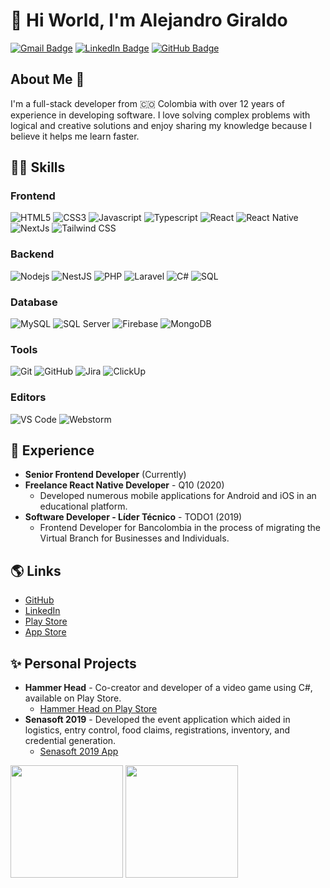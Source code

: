 # 🖖 Hi World, I'm Alejandro Giraldo

[![Gmail Badge](https://img.shields.io/badge/-Gmail-c14438?style=flat-square&logo=Gmail&logoColor=white&link=mailto:alejogo49@gmail.com)](mailto:alejogo49@gmail.com)
[![LinkedIn Badge](https://img.shields.io/badge/-LinkedIn-blue?style=flat-square&logo=Linkedin&logoColor=white&link=https://www.linkedin.com/in/alejandro-giraldo-duque/)](https://www.linkedin.com/in/alejandro-giraldo-duque/)
[![GitHub Badge](https://img.shields.io/badge/-GitHub-181717?style=flat-square&logo=github&logoColor=white&link=https://github.com/alejogo4)](https://github.com/alejogo4)

## About Me :raised_back_of_hand:

I'm a full-stack developer from 🇨🇴 Colombia with over 12 years of experience in developing software. I love solving complex problems with logical and creative solutions and enjoy sharing my knowledge because I believe it helps me learn faster.

## :man_technologist: Skills

### Frontend
![HTML5](https://img.shields.io/badge/-HTML5-%23E44D27?style=flat-square&logo=html5&logoColor=ffffff)
![CSS3](https://img.shields.io/badge/-CSS3-%231572B6?style=flat-square&logo=css3)
![Javascript](https://img.shields.io/badge/-Javascript-%23F7DF1E?style=flat-square&logo=javascript&logoColor=000000)
![Typescript](https://img.shields.io/badge/-Typescript-2f73c0?style=flat-square&logo=typescript&logoColor=ffffff)
![React](https://img.shields.io/badge/-React-%23282C34?style=flat-square&logo=react)
![React Native](https://img.shields.io/badge/-React%20Native-black?style=flat-square&logo=react)
![NextJs](https://img.shields.io/badge/-NextJs-black?style=flat-square&logo=nextdotjs)
![Tailwind CSS](https://img.shields.io/badge/-TailwindCSS-black?style=flat-square&logo=tailwindcss)

### Backend
![Nodejs](https://img.shields.io/badge/-Nodejs-black?style=flat-square&logo=nodedotjs)
![NestJS](https://img.shields.io/badge/-NestJS-%23E0234E?style=flat-square&logo=nestjs&logoColor=ffffff)
![PHP](https://img.shields.io/badge/-PHP-%23777BB4?style=flat-square&logo=php&logoColor=ffffff)
![Laravel](https://img.shields.io/badge/-Laravel-%23FF2D20?style=flat-square&logo=laravel&logoColor=ffffff)
![C#](https://img.shields.io/badge/-C%23-%23239120?style=flat-square&logo=c-sharp&logoColor=ffffff)
![SQL](https://img.shields.io/badge/-SQL-%23007ACC?style=flat-square&logo=sql&logoColor=ffffff)

### Database
![MySQL](https://img.shields.io/badge/-MySQL-black?style=flat-square&logo=mysql)
![SQL Server](https://img.shields.io/badge/-SQL%20Server-%23CC2927?style=flat-square&logo=microsoft-sql-server&logoColor=ffffff)
![Firebase](https://img.shields.io/badge/-Firebase-%23FFCA28?style=flat-square&logo=firebase&logoColor=ffffff)
![MongoDB](https://img.shields.io/badge/-MongoDB-black?style=flat-square&logo=mongodb)

### Tools
![Git](https://img.shields.io/badge/-Git-black?style=flat-square&logo=git)
![GitHub](https://img.shields.io/badge/-GitHub-181717?style=flat-square&logo=github)
![Jira](https://img.shields.io/badge/-Jira-%230A0FFF?style=flat-square&logo=jira&logoColor=ffffff)
![ClickUp](https://img.shields.io/badge/-ClickUp-%237B68EE?style=flat-square&logo=clickup&logoColor=ffffff)

### Editors
![VS Code](http://img.shields.io/badge/-VS%20Code-007ACC?style=flat-square&logo=visualstudiocode)
![Webstorm](http://img.shields.io/badge/-Webstorm-3C4858?style=flat-square&logo=webstorm)


## :briefcase: Experience

- **Senior Frontend Developer** (Currently)
- **Freelance React Native Developer** - Q10 (2020)
  - Developed numerous mobile applications for Android and iOS in an educational platform.
- **Software Developer - Líder Técnico** - TODO1 (2019)
  - Frontend Developer for Bancolombia in the process of migrating the Virtual Branch for Businesses and Individuals.

## :earth_americas: Links

- [GitHub](https://github.com/alejogo4)
- [LinkedIn](https://www.linkedin.com/in/alejandro-giraldo-duque/)
- [Play Store](https://play.google.com/store/apps/developer?id=Q10+Apps&hl=es_CO)
- [App Store](https://apps.apple.com/es/app/interactuar/id1505844107)

## :sparkles: Personal Projects

- **Hammer Head** - Co-creator and developer of a video game using C#, available on Play Store.
  - [Hammer Head on Play Store](https://play.google.com/store/apps/details?id=com.realinc.hammer)
- **Senasoft 2019** - Developed the event application which aided in logistics, entry control, food claims, registrations, inventory, and credential generation.
  - [Senasoft 2019 App](https://play.google.com/store/apps/details?id=com.senasoft2019&hl=en_US)

<div>
  <img height="180em" src="https://github-readme-stats.vercel.app/api?username=alejogo4&show_icons=true&layout=compact&border_radius=8&hide_border=true&theme=react&bg_color=2D333B" />
  <img height="180em" src="https://github-readme-stats.vercel.app/api/top-langs/?username=alejogo4&layout=compact&langs_count=7&border_radius=8&hide_border=true&theme=react&bg_color=2D333B" />
</div>
